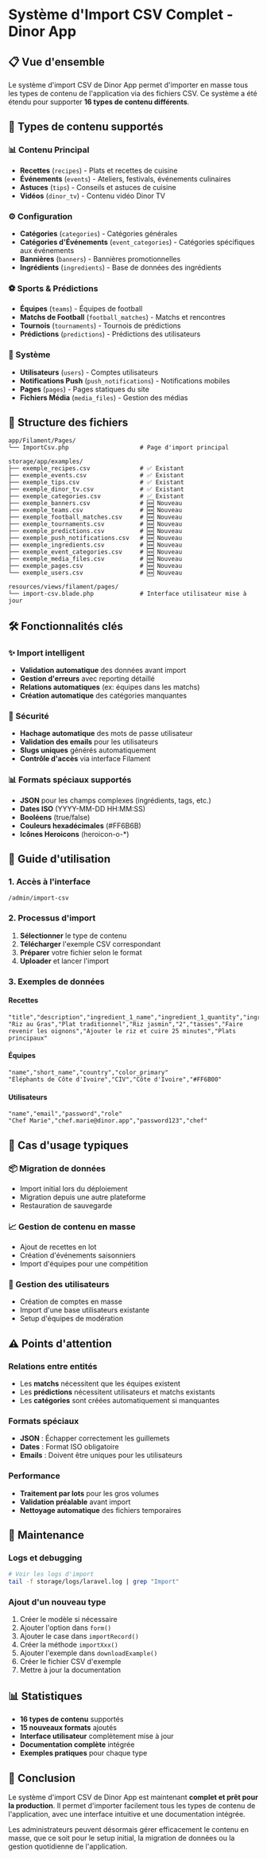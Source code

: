 # Système d'Import CSV Complet - Dinor App

## 📋 Vue d'ensemble

Le système d'import CSV de Dinor App permet d'importer en masse tous les types de contenu de l'application via des fichiers CSV. Ce système a été étendu pour supporter **16 types de contenu différents**.

## 🚀 Types de contenu supportés

### 📊 Contenu Principal
- **Recettes** (`recipes`) - Plats et recettes de cuisine
- **Événements** (`events`) - Ateliers, festivals, événements culinaires
- **Astuces** (`tips`) - Conseils et astuces de cuisine
- **Vidéos** (`dinor_tv`) - Contenu vidéo Dinor TV

### ⚙️ Configuration
- **Catégories** (`categories`) - Catégories générales
- **Catégories d'Événements** (`event_categories`) - Catégories spécifiques aux événements
- **Bannières** (`banners`) - Bannières promotionnelles
- **Ingrédients** (`ingredients`) - Base de données des ingrédients

### ⚽ Sports & Prédictions
- **Équipes** (`teams`) - Équipes de football
- **Matchs de Football** (`football_matches`) - Matchs et rencontres
- **Tournois** (`tournaments`) - Tournois de prédictions
- **Prédictions** (`predictions`) - Prédictions des utilisateurs

### 🔧 Système
- **Utilisateurs** (`users`) - Comptes utilisateurs
- **Notifications Push** (`push_notifications`) - Notifications mobiles
- **Pages** (`pages`) - Pages statiques du site
- **Fichiers Média** (`media_files`) - Gestion des médias

## 📁 Structure des fichiers

```
app/Filament/Pages/
└── ImportCsv.php                    # Page d'import principal

storage/app/examples/
├── exemple_recipes.csv              # ✅ Existant
├── exemple_events.csv               # ✅ Existant  
├── exemple_tips.csv                 # ✅ Existant
├── exemple_dinor_tv.csv             # ✅ Existant
├── exemple_categories.csv           # ✅ Existant
├── exemple_banners.csv              # 🆕 Nouveau
├── exemple_teams.csv                # 🆕 Nouveau
├── exemple_football_matches.csv     # 🆕 Nouveau
├── exemple_tournaments.csv          # 🆕 Nouveau
├── exemple_predictions.csv          # 🆕 Nouveau
├── exemple_push_notifications.csv   # 🆕 Nouveau
├── exemple_ingredients.csv          # 🆕 Nouveau
├── exemple_event_categories.csv     # 🆕 Nouveau
├── exemple_media_files.csv          # 🆕 Nouveau
├── exemple_pages.csv                # 🆕 Nouveau
└── exemple_users.csv                # 🆕 Nouveau

resources/views/filament/pages/
└── import-csv.blade.php             # Interface utilisateur mise à jour
```

## 🛠️ Fonctionnalités clés

### ✨ Import intelligent
- **Validation automatique** des données avant import
- **Gestion d'erreurs** avec reporting détaillé
- **Relations automatiques** (ex: équipes dans les matchs)
- **Création automatique** des catégories manquantes

### 🔐 Sécurité
- **Hachage automatique** des mots de passe utilisateur
- **Validation des emails** pour les utilisateurs
- **Slugs uniques** générés automatiquement
- **Contrôle d'accès** via interface Filament

### 📊 Formats spéciaux supportés
- **JSON** pour les champs complexes (ingrédients, tags, etc.)
- **Dates ISO** (YYYY-MM-DD HH:MM:SS)
- **Booléens** (true/false)
- **Couleurs hexadécimales** (#FF6B6B)
- **Icônes Heroicons** (heroicon-o-*)

## 📖 Guide d'utilisation

### 1. Accès à l'interface
```
/admin/import-csv
```

### 2. Processus d'import
1. **Sélectionner** le type de contenu
2. **Télécharger** l'exemple CSV correspondant
3. **Préparer** votre fichier selon le format
4. **Uploader** et lancer l'import

### 3. Exemples de données

#### Recettes
```csv
"title","description","ingredient_1_name","ingredient_1_quantity","ingredient_1_unit","instruction_1","instruction_2","category"
"Riz au Gras","Plat traditionnel","Riz jasmin","2","tasses","Faire revenir les oignons","Ajouter le riz et cuire 25 minutes","Plats principaux"
```

#### Équipes
```csv
"name","short_name","country","color_primary"
"Éléphants de Côte d'Ivoire","CIV","Côte d'Ivoire","#FF6B00"
```

#### Utilisateurs
```csv
"name","email","password","role"
"Chef Marie","chef.marie@dinor.app","password123","chef"
```

## 🎯 Cas d'usage typiques

### 📦 Migration de données
- Import initial lors du déploiement
- Migration depuis une autre plateforme
- Restauration de sauvegarde

### 📈 Gestion de contenu en masse
- Ajout de recettes en lot
- Création d'événements saisonniers
- Import d'équipes pour une compétition

### 👥 Gestion des utilisateurs
- Création de comptes en masse
- Import d'une base utilisateurs existante
- Setup d'équipes de modération

## ⚠️ Points d'attention

### Relations entre entités
- Les **matchs** nécessitent que les équipes existent
- Les **prédictions** nécessitent utilisateurs et matchs existants
- Les **catégories** sont créées automatiquement si manquantes

### Formats spéciaux
- **JSON** : Échapper correctement les guillemets
- **Dates** : Format ISO obligatoire
- **Emails** : Doivent être uniques pour les utilisateurs

### Performance
- **Traitement par lots** pour les gros volumes
- **Validation préalable** avant import
- **Nettoyage automatique** des fichiers temporaires

## 🔧 Maintenance

### Logs et debugging
```bash
# Voir les logs d'import
tail -f storage/logs/laravel.log | grep "Import"
```

### Ajout d'un nouveau type
1. Créer le modèle si nécessaire
2. Ajouter l'option dans `form()`
3. Ajouter le case dans `importRecord()`
4. Créer la méthode `importXxx()`
5. Ajouter l'exemple dans `downloadExample()`
6. Créer le fichier CSV d'exemple
7. Mettre à jour la documentation

## 📊 Statistiques

- **16 types de contenu** supportés
- **15 nouveaux formats** ajoutés
- **Interface utilisateur** complètement mise à jour
- **Documentation complète** intégrée
- **Exemples pratiques** pour chaque type

## 🎉 Conclusion

Le système d'import CSV de Dinor App est maintenant **complet et prêt pour la production**. Il permet d'importer facilement tous les types de contenu de l'application, avec une interface intuitive et une documentation intégrée.

Les administrateurs peuvent désormais gérer efficacement le contenu en masse, que ce soit pour le setup initial, la migration de données ou la gestion quotidienne de l'application. 
